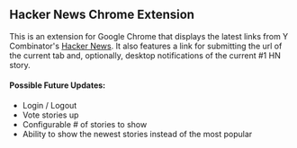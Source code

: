## Hacker News Chrome Extension  


This is an extension for Google Chrome that displays the latest links from Y Combinator's [Hacker News](http://news.ycombinator.com). It also features a link for submitting the url of the current tab and, optionally, desktop notifications of the current #1 HN story.


#### Possible Future Updates:
* Login / Logout
* Vote stories up
* Configurable # of stories to show
* Ability to show the newest stories instead of the most popular